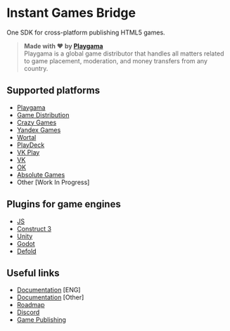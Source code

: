 # Instant Games Bridge
One SDK for cross-platform publishing HTML5 games.

> **Made with ❤️ by [Playgama](https://developer.playgama.com)**\
> Playgama is a global game distributor that handles all matters related to game placement, moderation, and money transfers from any country.

## Supported platforms
+ [Playgama](https://playgama.com)
+ [Game Distribution](https://gamedistribution.com)
+ [Crazy Games](https://crazygames.com)
+ [Yandex Games](https://yandex.com/games)
+ [Wortal](https://wortal.ai)
+ [PlayDeck](https://playdeck.io)
+ [VK Play](https://vkplay.ru/)
+ [VK](https://vk.com)
+ [OK](https://ok.ru)
+ [Absolute Games](https://ag.ru)
+ Other [Work In Progress]

## Plugins for game engines
+ [JS](https://github.com/instant-games-bridge/instant-games-bridge)
+ [Construct 3](https://github.com/instant-games-bridge/instant-games-bridge-construct)
+ [Unity](https://github.com/instant-games-bridge/instant-games-bridge-unity)
+ [Godot](https://github.com/instant-games-bridge/instant-games-bridge-godot)
+ [Defold](https://github.com/instant-games-bridge/instant-games-bridge-defold)

## Useful links
+ [Documentation](https://developer.playgama.com/sdk) [ENG]
+ [Documentation](https://getbridge.org) [Other]
+ [Roadmap](https://trello.com/b/NjF29vTW)
+ [Discord](https://discord.gg/pzqd2upxr8)
+ [Game Publishing](https://developer.playgama.com/)
